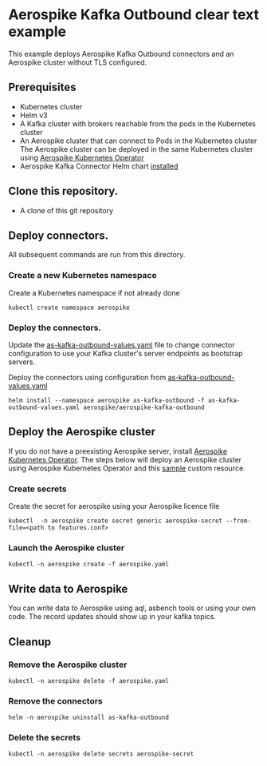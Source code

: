 # Aerospike Kafka Outbound clear text example

This example deploys Aerospike Kafka Outbound connectors and an Aerospike cluster without TLS configured. 

## Prerequisites
 - Kubernetes cluster
 - Helm v3
 - A Kafka cluster with brokers reachable from the pods in the Kubernetes cluster
 - An Aerospike cluster that can connect to Pods in the Kubernetes cluster
   The Aerospike cluster can be deployed in the same Kubernetes cluster using [Aerospike
   Kubernetes Operator](https://docs.aerospike.com/cloud/kubernetes/operator)
 - Aerospike Kafka Connector Helm chart [installed](../../README.md#install-the-helm-chart)

## Clone this repository.
 - A clone of this git repository

## Deploy connectors.

All subsequent commands are run from this directory.

### Create a new Kubernetes namespace
Create a Kubernetes namespace if not already done 
```shell
kubectl create namespace aerospike
```

### Deploy the connectors.
Update the [as-kafka-outbound-values.yaml](as-kafka-outbound-values.yaml) file to change connector configuration to use your Kafka cluster's server endpoints as bootstrap servers.

Deploy the connectors using configuration from [as-kafka-outbound-values.yaml](as-kafka-outbound-values.yaml)
```shell
helm install --namespace aerospike as-kafka-outbound -f as-kafka-outbound-values.yaml aerospike/aerospike-kafka-outbound
```

## Deploy the Aerospike cluster
If you do not have a preexisting Aerospike server, install [Aerospike Kubernetes Operator](https://docs.aerospike.com/cloud/kubernetes/operator/install-operator).
The steps below will deploy an Aerospike cluster using Aerospike Kubernetes Operator and this [sample](aerospike.yaml) custom resource.

### Create secrets
Create the secret for aerospike using your Aerospike licence file
```shell
kubectl  -n aerospike create secret generic aerospike-secret --from-file=<path to features.conf>
```

### Launch the Aerospike cluster
```shell
kubectl -n aerospike create -f aerospike.yaml 
```
## Write data to Aerospike

You can write data to Aerospike using aql, asbench tools or using your own code. The record updates should
show up in your kafka topics.

## Cleanup

### Remove the Aerospike cluster
```shell
kubectl -n aerospike delete -f aerospike.yaml 
```

### Remove the connectors
```shell
helm -n aerospike uninstall as-kafka-outbound
```

### Delete the secrets
```shell
kubectl -n aerospike delete secrets aerospike-secret 
```

